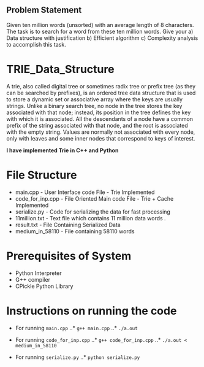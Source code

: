 Problem Statement 
------------------
Given ten million words (unsorted) with an average length of 8 characters. The task is to
search for a word from these ten million words.
Give your
a) Data structure with justification
b) Efficient algorithm
c) Complexity analysis to accomplish this task.


TRIE_Data_Structure
===================

A trie, also called digital tree or sometimes radix tree or prefix tree (as they can be searched by prefixes),
is an ordered tree data structure that is used to store a dynamic set or associative array where the keys are 
usually strings. Unlike a binary search tree, no node in the tree stores the key associated with that node;
instead, its position in the tree defines the key with which it is associated. All the descendants of a node
have a common prefix of the string associated with that node, and the root is associated with the empty string.
Values are normally not associated with every node, only with leaves and some inner nodes that correspond to 
keys of interest.

**I have implemented Trie in C++ and Python**

File Structure
===============

* main.cpp - User Interface code File  - Trie Implemented
* code_for_inp.cpp - File Oriented Main code File - Trie + Cache Implemented
* serialize.py - Code for serializing the data for fast processing 
* 11million.txt - Text file which contains 11 million data words .
* result.txt - File Containing Serialized Data 
* medium_in_58110 - File containing 58110 words

Prerequisites of System 
========================

* Python Interpreter
* G++ compiler
* CPickle Python Library

Instructions on running the code 
================================

* For running `main.cpp` 
..* `g++ main.cpp`
..* `./a.out`

* For running `code_for_inp.cpp` 
..* `g++ code_for_inp.cpp`
..* `./a.out < medium_in_58110`

* For running `serialize.py` 
..* `python serialize.py`
